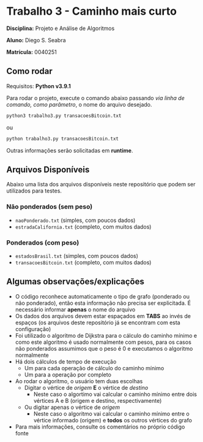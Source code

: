 # Trabalho 3 - Caminho mais curto

**Disciplina:** Projeto e Análise de Algoritmos

**Aluno:** Diego S. Seabra

**Matrícula:** 0040251

## Como rodar

Requisitos: **Python v3.9.1**

Para rodar o projeto, execute o comando abaixo passando *via linha de comando, como parâmetro*, o nome do arquivo desejado.

```python
python3 trabalho3.py transacoesBitcoin.txt 
```

ou 

```python
python trabalho3.py transacoesBitcoin.txt
```

Outras informações serão solicitadas em **runtime**.

## Arquivos Disponíveis

Abaixo uma lista dos arquivos disponíveis neste repositório que podem ser utilizados para testes.

### Não ponderados (sem peso)

- ```naoPonderado.txt``` (simples, com poucos dados)
- ```estradaCalifornia.txt``` (completo, com muitos dados)

### Ponderados (com peso) 

- ```estadosBrasil.txt``` (simples, com poucos dados)
- ```transacoesBitcoin.txt``` (completo, com muitos dados)

## Algumas observações/explicações

- O código reconhece automaticamente o tipo de grafo (ponderado ou não ponderado), então esta informação não precisa ser explicitada. É necessário informar **apenas** o nome do arquivo
- Os dados dos arquivos devem estar espaçados em **TABS** ao invés de espaços (os arquivos deste repositório já se encontram com esta configuração)
- Foi utilizado o algoritmo de Dijkstra para o cálculo do caminho mínimo e como este algoritmo é usado normalmente com pesos, para os casos não ponderados assumimos que o peso é 0 e executamos o algoritmo normalmente
- Há dois cálculos de tempo de execução
  - Um para cada operação de cálculo do caminho mínimo
  - Um para a operação por completo
- Ao rodar o algoritmo, o usuário tem duas escolhas
  - Digitar o vértice de *origem* **E** o vértice de *destino*
    - Neste caso o algortimo vai calcular o caminho mínimo entre dois vértices A e B (origem e destino, respectivamente)
  - Ou digitar apenas o vértice de *origem*
    - Neste caso o algoritmo vai calcular o caminho mínimo entre o vértice informado (origem) e **todos** os outros vértices do grafo
- Para mais informações, consulte os comentários no próprio código fonte

